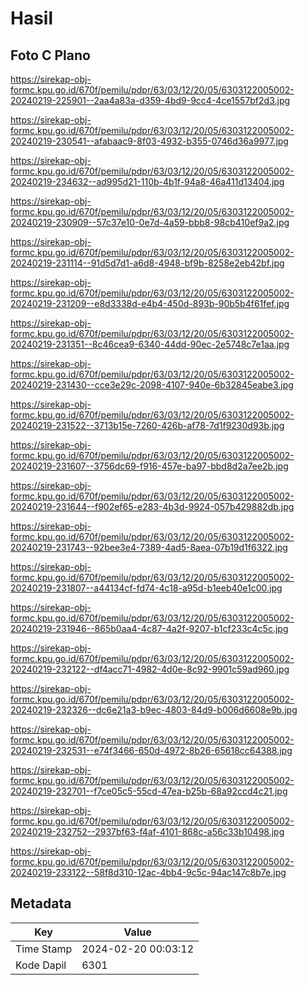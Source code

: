 # Hasil

## Foto C Plano

https://sirekap-obj-formc.kpu.go.id/670f/pemilu/pdpr/63/03/12/20/05/6303122005002-20240219-225901--2aa4a83a-d359-4bd9-9cc4-4ce1557bf2d3.jpg

https://sirekap-obj-formc.kpu.go.id/670f/pemilu/pdpr/63/03/12/20/05/6303122005002-20240219-230541--afabaac9-8f03-4932-b355-0746d36a9977.jpg

https://sirekap-obj-formc.kpu.go.id/670f/pemilu/pdpr/63/03/12/20/05/6303122005002-20240219-234632--ad995d21-110b-4b1f-94a8-46a411d13404.jpg

https://sirekap-obj-formc.kpu.go.id/670f/pemilu/pdpr/63/03/12/20/05/6303122005002-20240219-230909--57c37e10-0e7d-4a59-bbb8-98cb410ef9a2.jpg

https://sirekap-obj-formc.kpu.go.id/670f/pemilu/pdpr/63/03/12/20/05/6303122005002-20240219-231114--91d5d7d1-a6d8-4948-bf9b-8258e2eb42bf.jpg

https://sirekap-obj-formc.kpu.go.id/670f/pemilu/pdpr/63/03/12/20/05/6303122005002-20240219-231209--e8d3338d-e4b4-450d-893b-90b5b4f61fef.jpg

https://sirekap-obj-formc.kpu.go.id/670f/pemilu/pdpr/63/03/12/20/05/6303122005002-20240219-231351--8c46cea9-6340-44dd-90ec-2e5748c7e1aa.jpg

https://sirekap-obj-formc.kpu.go.id/670f/pemilu/pdpr/63/03/12/20/05/6303122005002-20240219-231430--cce3e29c-2098-4107-940e-6b32845eabe3.jpg

https://sirekap-obj-formc.kpu.go.id/670f/pemilu/pdpr/63/03/12/20/05/6303122005002-20240219-231522--3713b15e-7260-426b-af78-7d1f9230d93b.jpg

https://sirekap-obj-formc.kpu.go.id/670f/pemilu/pdpr/63/03/12/20/05/6303122005002-20240219-231607--3756dc69-f916-457e-ba97-bbd8d2a7ee2b.jpg

https://sirekap-obj-formc.kpu.go.id/670f/pemilu/pdpr/63/03/12/20/05/6303122005002-20240219-231644--f902ef65-e283-4b3d-9924-057b429882db.jpg

https://sirekap-obj-formc.kpu.go.id/670f/pemilu/pdpr/63/03/12/20/05/6303122005002-20240219-231743--92bee3e4-7389-4ad5-8aea-07b19d1f6322.jpg

https://sirekap-obj-formc.kpu.go.id/670f/pemilu/pdpr/63/03/12/20/05/6303122005002-20240219-231807--a44134cf-fd74-4c18-a95d-b1eeb40e1c00.jpg

https://sirekap-obj-formc.kpu.go.id/670f/pemilu/pdpr/63/03/12/20/05/6303122005002-20240219-231946--865b0aa4-4c87-4a2f-9207-b1cf233c4c5c.jpg

https://sirekap-obj-formc.kpu.go.id/670f/pemilu/pdpr/63/03/12/20/05/6303122005002-20240219-232122--df4acc71-4982-4d0e-8c92-9901c59ad960.jpg

https://sirekap-obj-formc.kpu.go.id/670f/pemilu/pdpr/63/03/12/20/05/6303122005002-20240219-232326--dc6e21a3-b9ec-4803-84d9-b006d6608e9b.jpg

https://sirekap-obj-formc.kpu.go.id/670f/pemilu/pdpr/63/03/12/20/05/6303122005002-20240219-232531--e74f3466-650d-4972-8b26-65618cc64388.jpg

https://sirekap-obj-formc.kpu.go.id/670f/pemilu/pdpr/63/03/12/20/05/6303122005002-20240219-232701--f7ce05c5-55cd-47ea-b25b-68a92ccd4c21.jpg

https://sirekap-obj-formc.kpu.go.id/670f/pemilu/pdpr/63/03/12/20/05/6303122005002-20240219-232752--2937bf63-f4af-4101-868c-a56c33b10498.jpg

https://sirekap-obj-formc.kpu.go.id/670f/pemilu/pdpr/63/03/12/20/05/6303122005002-20240219-233122--58f8d310-12ac-4bb4-9c5c-94ac147c8b7e.jpg


## Metadata

| Key        | Value               |
| ---------- | ------------------- |
| Time Stamp | 2024-02-20 00:03:12 |
| Kode Dapil | 6301                |



